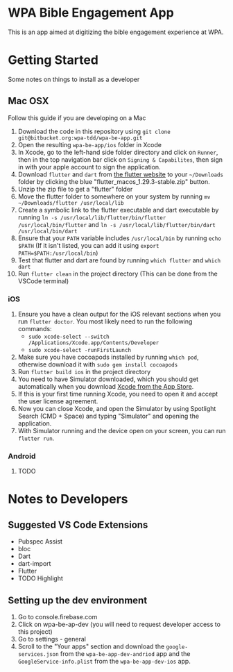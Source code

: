 # WPA Bible Engagement App

This is an app aimed at digitizing the bible engagement experience at WPA.

# Getting Started
Some notes on things to install as a developer
## Mac OSX
Follow this guide if you are developing on a Mac
1. Download the code in this repository using `git clone git@bitbucket.org:wpa-tdd/wpa-be-app.git`
2. Open the resulting `wpa-be-app/ios` folder in Xcode
3. In Xcode, go to the left-hand side folder directory and click on `Runner`, then in the top navigation bar click on `Signing & Capabilites`, then sign in with your apple account to sign the application.
4. Download `flutter` and `dart` from [the flutter website](https://flutter.dev/docs/get-started/install/macos) to your `~/Downloads` folder by clicking the blue "flutter_macos_1.29.3-stable.zip" button.
5. Unzip the zip file to get a "flutter" folder
6. Move the flutter folder to somewhere on your system by running `mv ~/Downloads/flutter /usr/local/lib`
7. Create a symbolic link to the flutter executable and dart executable by running `ln -s /usr/local/lib/flutter/bin/flutter /usr/local/bin/flutter` and `ln -s /usr/local/lib/flutter/bin/dart /usr/local/bin/dart`
8. Ensure that your `PATH` variable includes `/usr/local/bin` by running `echo $PATH` (If it isn't listed, you can add it using `export PATH=$PATH:/usr/local/bin`)
9. Test that flutter and dart are found by running `which flutter` and `which dart`
10. Run `flutter clean` in the project directory (This can be done from the VSCode terminal)
### iOS
1. Ensure you have a clean output for the iOS relevant sections when you run `flutter doctor`. You most likely need to run the following commands:
    - `sudo xcode-select --switch /Applications/Xcode.app/Contents/Developer`
    - `sudo xcode-select -runFirstLaunch`
2. Make sure you have cocoapods installed by running `which pod`, otherwise download it with `sudo gem install cocoapods`
3. Run `flutter build ios` in the project directory
4. You need to have Simulator downloaded, which you should get automatically when you download [Xcode from the App Store](https://apps.apple.com/us/app/xcode/id497799835?mt=12).
5. If this is your first time running Xcode, you need to open it and accept the user license agreement.
6. Now you can close Xcode, and open the Simulator by using Spotlight Search (CMD + Space) and typing "Simulator" and opening the application.
7. With Simulator running and the device open on your screen, you can run `flutter run`.
### Android
1. TODO

# Notes to Developers 
## Suggested VS Code Extensions 
- Pubspec Assist
- bloc
- Dart
- dart-import
- Flutter
- TODO Highlight


## Setting up the dev environment 

1. Go to console.firebase.com
2. Click on wpa-be-ap-dev (you will need to request developer access to this project)
3. Go to settings - general 
4. Scroll to the "Your apps" section and download the `google-services.json` from the `wpa-be-app-dev-andriod` app 
and the `GoogleService-info.plist` from the `wpa-be-app-dev-ios` app. 
